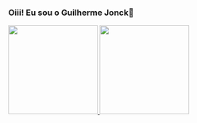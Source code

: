 ### Oiii! Eu sou o Guilherme Jonck👋
<div>
<a href="https://github.com/GuilhermeJonck">
  
  <img height="180em" src="https://github-readme-stats.vercel.app/api?username=GuilhermeJonck"/>
  <img height="180em" src="https://github-readme-stats.vercel.app/api/top-langs/?username=GuilhermeJonck&layout=compact"/>
 
</div>
